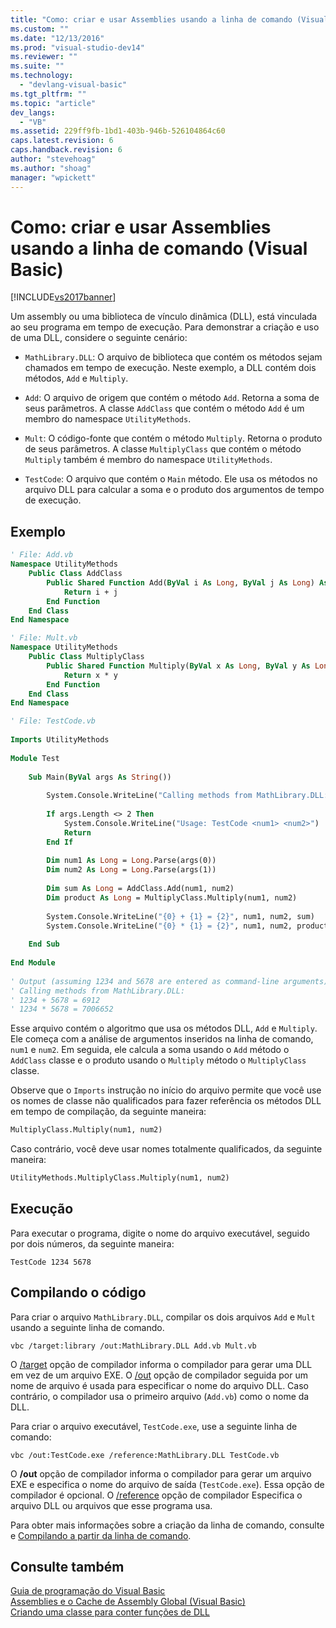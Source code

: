 ```yaml
---
title: "Como: criar e usar Assemblies usando a linha de comando (Visual Basic) | Microsoft Docs"
ms.custom: ""
ms.date: "12/13/2016"
ms.prod: "visual-studio-dev14"
ms.reviewer: ""
ms.suite: ""
ms.technology: 
  - "devlang-visual-basic"
ms.tgt_pltfrm: ""
ms.topic: "article"
dev_langs: 
  - "VB"
ms.assetid: 229ff9fb-1bd1-403b-946b-526104864c60
caps.latest.revision: 6
caps.handback.revision: 6
author: "stevehoag"
ms.author: "shoag"
manager: "wpickett"
---
```

# Como: criar e usar Assemblies usando a linha de comando (Visual Basic)
[!INCLUDE[vs2017banner](../../../../csharp/includes/vs2017banner.md)]

Um assembly ou uma biblioteca de vínculo dinâmica \(DLL\), está vinculada ao seu programa em tempo de execução. Para demonstrar a criação e uso de uma DLL, considere o seguinte cenário:  
  
-   `MathLibrary.DLL`: O arquivo de biblioteca que contém os métodos sejam chamados em tempo de execução. Neste exemplo, a DLL contém dois métodos, `Add` e `Multiply`.  
  
-   `Add`: O arquivo de origem que contém o método `Add`. Retorna a soma de seus parâmetros. A classe `AddClass` que contém o método `Add` é um membro do namespace `UtilityMethods`.  
  
-   `Mult`: O código\-fonte que contém o método `Multiply`. Retorna o produto de seus parâmetros. A classe `MultiplyClass` que contém o método `Multiply` também é membro do namespace `UtilityMethods`.  
  
-   `TestCode`: O arquivo que contém o `Main` método. Ele usa os métodos no arquivo DLL para calcular a soma e o produto dos argumentos de tempo de execução.  
  
## Exemplo  
  
```vb  
' File: Add.vb   
Namespace UtilityMethods  
    Public Class AddClass  
        Public Shared Function Add(ByVal i As Long, ByVal j As Long) As Long  
            Return i + j  
        End Function  
    End Class  
End Namespace  
```  
  
```vb  
' File: Mult.vb  
Namespace UtilityMethods  
    Public Class MultiplyClass  
        Public Shared Function Multiply(ByVal x As Long, ByVal y As Long) As Long  
            Return x * y  
        End Function  
    End Class  
End Namespace  
```  
  
```vb  
' File: TestCode.vb  
  
Imports UtilityMethods  
  
Module Test  
  
    Sub Main(ByVal args As String())  
  
        System.Console.WriteLine("Calling methods from MathLibrary.DLL:")  
  
        If args.Length <> 2 Then  
            System.Console.WriteLine("Usage: TestCode <num1> <num2>")  
            Return  
        End If  
  
        Dim num1 As Long = Long.Parse(args(0))  
        Dim num2 As Long = Long.Parse(args(1))  
  
        Dim sum As Long = AddClass.Add(num1, num2)  
        Dim product As Long = MultiplyClass.Multiply(num1, num2)  
  
        System.Console.WriteLine("{0} + {1} = {2}", num1, num2, sum)  
        System.Console.WriteLine("{0} * {1} = {2}", num1, num2, product)  
  
    End Sub  
  
End Module  
  
' Output (assuming 1234 and 5678 are entered as command-line arguments):  
' Calling methods from MathLibrary.DLL:  
' 1234 + 5678 = 6912  
' 1234 * 5678 = 7006652  
```  
  
 Esse arquivo contém o algoritmo que usa os métodos DLL, `Add` e `Multiply`. Ele começa com a análise de argumentos inseridos na linha de comando, `num1` e `num2`. Em seguida, ele calcula a soma usando o `Add` método o `AddClass` classe e o produto usando o `Multiply` método o `MultiplyClass` classe.  
  
 Observe que o  `Imports` instrução no início do arquivo permite que você use os nomes de classe não qualificados para fazer referência os métodos DLL em tempo de compilação, da seguinte maneira:  
  
```vb  
MultiplyClass.Multiply(num1, num2)  
```  
  
 Caso contrário, você deve usar nomes totalmente qualificados, da seguinte maneira:  
  
```vb  
UtilityMethods.MultiplyClass.Multiply(num1, num2)  
```  
  
## Execução  
 Para executar o programa, digite o nome do arquivo executável, seguido por dois números, da seguinte maneira:  
  
 `TestCode 1234 5678`  
  
## Compilando o código  
 Para criar o arquivo `MathLibrary.DLL`, compilar os dois arquivos `Add` e `Mult` usando a seguinte linha de comando.  
  
```vb#  
vbc /target:library /out:MathLibrary.DLL Add.vb Mult.vb  
```  
  
 O [\/target](../../../../visual-basic/reference/command-line-compiler/target.md) opção de compilador informa o compilador para gerar uma DLL em vez de um arquivo EXE. O [\/out](../../../../visual-basic/reference/command-line-compiler/out.md) opção de compilador seguida por um nome de arquivo é usada para especificar o nome do arquivo DLL. Caso contrário, o compilador usa o primeiro arquivo \(`Add.vb`\) como o nome da DLL.  
  
 Para criar o arquivo executável, `TestCode.exe`, use a seguinte linha de comando:  
  
```vb#  
vbc /out:TestCode.exe /reference:MathLibrary.DLL TestCode.vb  
```  
  
 O **\/out** opção de compilador informa o compilador para gerar um arquivo EXE e especifica o nome do arquivo de saída \(`TestCode.exe`\). Essa opção de compilador é opcional. O [\/reference](../../../../visual-basic/reference/command-line-compiler/reference.md) opção de compilador Especifica o arquivo DLL ou arquivos que esse programa usa.  
  
 Para obter mais informações sobre a criação da linha de comando, consulte e [Compilando a partir da linha de comando](../../../../visual-basic/reference/command-line-compiler/building-from-the-command-line.md).  
  
## Consulte também  
 [Guia de programação do Visual Basic](../../../../visual-basic/programming-guide/index.md)   
 [Assemblies e o Cache de Assembly Global \(Visual Basic\)](../../../../visual-basic/programming-guide/concepts/assemblies-gac/index.md)   
 [Criando uma classe para conter funções de DLL](../Topic/Creating%20a%20Class%20to%20Hold%20DLL%20Functions.md)